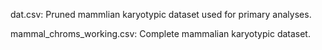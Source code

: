 dat.csv: Pruned mammlian karyotypic dataset used for primary analyses.

mammal_chroms_working.csv: Complete mammalian karyotypic dataset.